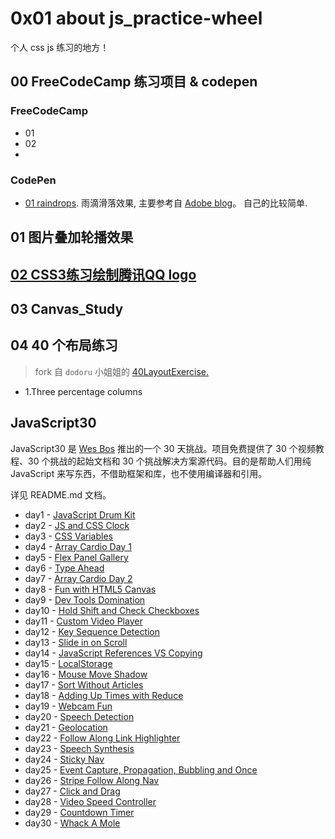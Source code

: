 # 0x01 about js_practice-wheel
 个人 css js 练习的地方！

## 00 FreeCodeCamp 练习项目 & codepen
### FreeCodeCamp 
* 01
* 02
*
### CodePen 
* [01 raindrops](https://codepen.io/alvinmi/pen/MXYgdx). 雨滴滑落效果, 主要参考自 [Adobe blog](https://blogs.adobe.com/creativecloud/css-only-raindrops-on-window-effect/)。 自己的比较简单.

## 01 图片叠加轮播效果

## [02 CSS3练习绘制腾讯QQ logo](http://htmlpreview.github.io/?https://github.com/AlvinMi/js_practice-wheel/blob/e875874e80d34cdc5dd28180b3e88429b12ace26/02%20CSS3练习绘制腾讯QQ%20logo/index.html)

## 03 Canvas_Study

## 04 40 个布局练习
> fork 自 `dodoru` 小姐姐的 [40LayoutExercise.](https://github.com/dodoru/40LayoutExercise)
* 1.Three percentage columns 

## JavaScript30 
JavaScript30 是 [Wes Bos](https://github.com/wesbos/JavaScript30) 推出的一个 30 天挑战。项目免费提供了 30 个视频教程、30 个挑战的起始文档和 30 个挑战解决方案源代码。目的是帮助人们用纯 JavaScript 来写东西，不借助框架和库，也不使用编译器和引用。

详见 README.md 文档。

* day1 - [JavaScript Drum Kit](http://htmlpreview.github.io/?https://github.com/AlvinMi/js_practice-wheel/blob/6f50d06ff7c5e5f26da02c0a44ae8e115aacd8ce/JavaScript30/01-JavaScript%20Drum%20Kit/index_finish.html)
* day2 - [JS and CSS Clock]()
* day3 - [CSS Variables]()
* day4 - [Array Cardio Day 1]()	
* day5 - [Flex Panel Gallery]()
* day6 - [Type Ahead]()
* day7 - [Array Cardio Day 2]()
* day8 - [Fun with HTML5 Canvas]()
* day9 - [Dev Tools Domination]()
* day10 - [Hold Shift and Check Checkboxes]()
* day11 - [Custom Video Player]()
* day12 - [Key Sequence Detection]()
* day13 - [Slide in on Scroll]()
* day14 - [JavaScript References VS Copying]()
* day15 - [LocalStorage]()
* day16 - [Mouse Move Shadow]()
* day17 - [Sort Without Articles]()
* day18 - [Adding Up Times with Reduce]()
* day19 - [Webcam Fun]()
* day20 - [Speech Detection]()
* day21 - [Geolocation]()
* day22 - [Follow Along Link Highlighter]()
* day23 - [Speech Synthesis]()
* day24 - [Sticky Nav]()
* day25 - [Event Capture, Propagation, Bubbling and Once]()
* day26 - [Stripe Follow Along Nav]()
* day27 - [Click and Drag]()
* day28 - [Video Speed Controller]()
* day29 - [Countdown Timer]()
* day30 - [Whack A Mole]()